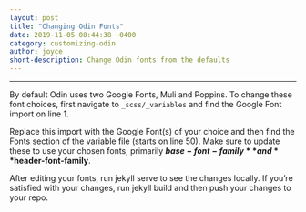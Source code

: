 ```yaml
---
layout: post
title: "Changing Odin Fonts"
date: 2019-11-05 08:44:38 -0400
category: customizing-odin
author: joyce
short-description: Change Odin fonts from the defaults
---
```


-----

By default Odin uses two Google Fonts, Muli and Poppins. To change these font choices, first navigate to `_scss/_variables` and find the Google Font import on line 1.

Replace this import with the Google Font(s) of your choice and then find the Fonts section of the variable file (starts on line 50). Make sure to update these to use your chosen fonts, primarily **$base-font-family** and **$header-font-family**.

After editing your fonts, run jekyll serve to see the changes locally. If you’re satisfied with your changes, run jekyll build and then push your changes to your repo.


